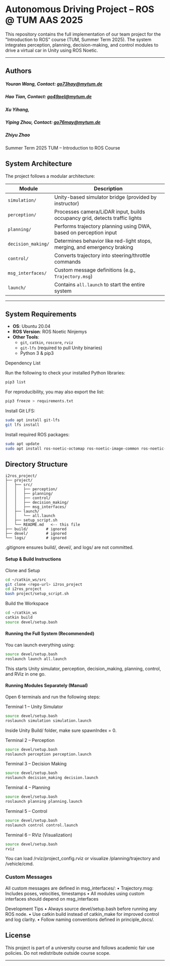 # Autonomous Driving Project – ROS @ TUM AAS 2025

This repository contains the full implementation of our team project for the "Introduction to ROS" course (TUM, Summer Term 2025). The system integrates perception, planning, decision-making, and control modules to drive a virtual car in Unity using ROS Noetic.

---
## Authors
##### Youran Wang, Contact: go73hay@mytum.de
##### Hao Tian, Contact: go49pel@mytum.de
##### Xu Yihang, 
##### Yiping Zhou, Contact: go76may@mytum.de
##### Zhiyu Zhao

Summer Term 2025
TUM – Introduction to ROS Course



## System Architecture

The project follows a modular architecture:

| Module             | Description |
|--------------------|-------------|
| `simulation/`      | Unity-based simulator bridge (provided by instructor) |
| `perception/`      | Processes camera/LiDAR input, builds occupancy grid, detects traffic lights |
| `planning/`        | Performs trajectory planning using DWA, based on perception input |
| `decision_making/` | Determines behavior like red-light stops, merging, and emergency braking |
| `control/`         | Converts trajectory into steering/throttle commands |
| `msg_interfaces/`  | Custom message definitions (e.g., `Trajectory.msg`) |
| `launch/`          | Contains `all.launch` to start the entire system |

---

## System Requirements

- **OS**: Ubuntu 20.04
- **ROS Version**: ROS Noetic Ninjemys
- **Other Tools**:
  - `git`, `catkin`, `roscore`, `rviz`
  - `git-lfs` (required to pull Unity binaries)
  - Python 3 & pip3

Dependency List

Run the following to check your installed Python libraries:
```bash
pip3 list
```
For reproducibility, you may also export the list:
```bash
pip3 freeze > requirements.txt
```

Install Git LFS:

```bash
sudo apt install git-lfs
git lfs install
```
Install required ROS packages:
```bash
sudo apt update
sudo apt install ros-noetic-octomap ros-noetic-image-common ros-noetic-ackermann-msgs
```


## Directory Structure
```
i2ros_project/
├── project/
│   ├── src/
│   │   ├── perception/
│   │   ├── planning/
│   │   ├── control/
│   │   ├── decision_making/
│   │   ├── msg_interfaces/
│   ├── launch/
│   │   └── all.launch
│   ├── setup_script.sh
│   └── README.md   <-- this file
├── build/        # ignored
├── devel/        # ignored
└── logs/         # ignored
```
.gitignore ensures build/, devel/, and logs/ are not committed.


#### Setup & Build Instructions

Clone and Setup
```bash
cd ~/catkin_ws/src
git clone <repo-url> i2ros_project
cd i2ros_project
bash project/setup_script.sh
```
Build the Workspace
```bash
cd ~/catkin_ws
catkin build
source devel/setup.bash
```


#### Running the Full System (Recommended)

You can launch everything using:
```bash
source devel/setup.bash
roslaunch launch all.launch
```
This starts Unity simulator, perception, decision_making, planning, control, and RViz in one go.


#### Running Modules Separately (Manual)

Open 6 terminals and run the following steps:

Terminal 1 – Unity Simulator
```bash
source devel/setup.bash
roslaunch simulation simulation.launch
```
Inside Unity Build/ folder, make sure spawnIndex = 0.


Terminal 2 – Perception
```bash
source devel/setup.bash
roslaunch perception perception.launch
```


Terminal 3 – Decision Making
```bash
source devel/setup.bash
roslaunch decision_making decision.launch
```

Terminal 4 – Planning
```bash
source devel/setup.bash
roslaunch planning planning.launch
```

Terminal 5 – Control
```bash
source devel/setup.bash
roslaunch control control.launch
```

Terminal 6 – RViz (Visualization)
```bash
source devel/setup.bash
rviz
```
You can load /rviz/project_config.rviz or visualize /planning/trajectory and /vehicle/cmd.


### Custom Messages

All custom messages are defined in msg_interfaces/:
	•	Trajectory.msg: Includes poses, velocities, timestamps
	•	All modules using custom interfaces should depend on msg_interfaces




Development Tips
	•	Always source devel/setup.bash before running any ROS node.
	•	Use catkin build instead of catkin_make for improved control and log clarity.
	•	Follow naming conventions defined in principle_docs/.



## License

This project is part of a university course and follows academic fair use policies. Do not redistribute outside course scope.



---